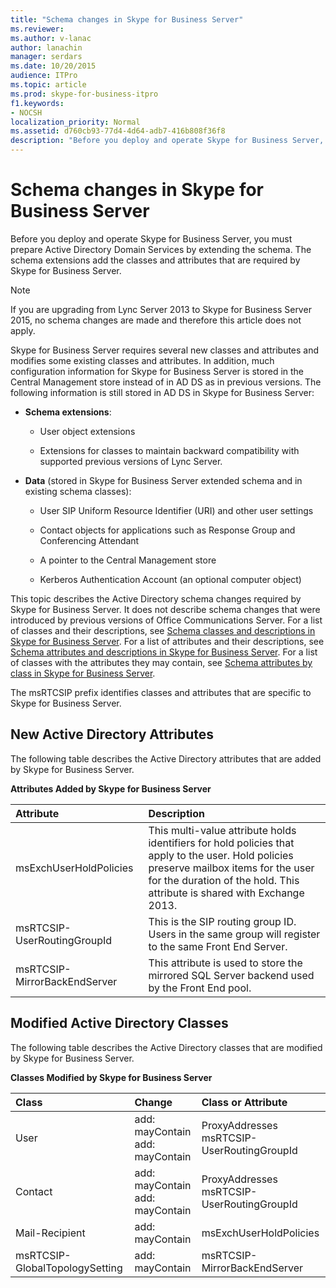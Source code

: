 ```yaml
---
title: "Schema changes in Skype for Business Server"
ms.reviewer: 
ms.author: v-lanac
author: lanachin
manager: serdars
ms.date: 10/20/2015
audience: ITPro
ms.topic: article
ms.prod: skype-for-business-itpro
f1.keywords:
- NOCSH
localization_priority: Normal
ms.assetid: d760cb93-77d4-4d64-adb7-416b808f36f8
description: "Before you deploy and operate Skype for Business Server, you must prepare Active Directory Domain Services by extending the schema. The schema extensions add the classes and attributes that are required by Skype for Business Server."
---
```


# Schema changes in Skype for Business Server
 
Before you deploy and operate Skype for Business Server, you must prepare Active Directory Domain Services by extending the schema. The schema extensions add the classes and attributes that are required by Skype for Business Server.

> [!NOTE]
> If you are upgrading from Lync Server 2013 to Skype for Business Server 2015, no schema changes are made and therefore this article does not apply.
  
Skype for Business Server requires several new classes and attributes and modifies some existing classes and attributes. In addition, much configuration information for Skype for Business Server is stored in the Central Management store instead of in AD DS as in previous versions. The following information is still stored in AD DS in Skype for Business Server:
  
- **Schema extensions**:
    
  - User object extensions
    
  - Extensions for classes to maintain backward compatibility with supported previous versions of Lync Server.
    
- **Data** (stored in Skype for Business Server extended schema and in existing schema classes):
    
  - User SIP Uniform Resource Identifier (URI) and other user settings
    
  - Contact objects for applications such as Response Group and Conferencing Attendant
    
  - A pointer to the Central Management store
    
  - Kerberos Authentication Account (an optional computer object)
    
This topic describes the Active Directory schema changes required by Skype for Business Server. It does not describe schema changes that were introduced by previous versions of Office Communications Server. For a list of classes and their descriptions, see [Schema classes and descriptions in Skype for Business Server](schema-classes-and-descriptions.md). For a list of attributes and their descriptions, see [Schema attributes and descriptions in Skype for Business Server](schema-attributes-and-descriptions.md). For a list of classes with the attributes they may contain, see [Schema attributes by class in Skype for Business Server](schema-attributes-by-class.md).
  
The msRTCSIP prefix identifies classes and attributes that are specific to Skype for Business Server.
  
## New Active Directory Attributes

The following table describes the Active Directory attributes that are added by Skype for Business Server.
  
**Attributes Added by Skype for Business Server**

|**Attribute**|**Description**|
|:-----|:-----|
|msExchUserHoldPolicies  <br/> |This multi-value attribute holds identifiers for hold policies that apply to the user. Hold policies preserve mailbox items for the user for the duration of the hold. This attribute is shared with Exchange 2013.  <br/> |
|msRTCSIP-UserRoutingGroupId  <br/> |This is the SIP routing group ID. Users in the same group will register to the same Front End Server.  <br/> |
|msRTCSIP-MirrorBackEndServer  <br/> |This attribute is used to store the mirrored SQL Server backend used by the Front End pool.  <br/> |
   
## Modified Active Directory Classes

The following table describes the Active Directory classes that are modified by Skype for Business Server.
  
**Classes Modified by Skype for Business Server**

|**Class**|**Change**|**Class or Attribute**|
|:-----|:-----|:-----|
|User  <br/> |add: mayContain  <br/> add: mayContain  <br/> |ProxyAddresses  <br/> msRTCSIP-UserRoutingGroupId  <br/> |
|Contact  <br/> |add: mayContain  <br/> add: mayContain  <br/> |ProxyAddresses  <br/> msRTCSIP-UserRoutingGroupId  <br/> |
|Mail-Recipient  <br/> |add: mayContain  <br/> |msExchUserHoldPolicies  <br/> |
|msRTCSIP-GlobalTopologySetting  <br/> |add: mayContain  <br/> |msRTCSIP-MirrorBackEndServer  <br/> |
   

